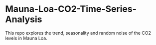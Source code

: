 # Mauna-Loa-CO2-Time-Series-Analysis

This repo explores the trend, seasonality and random noise of the CO2 levels in Mauna Loa.
